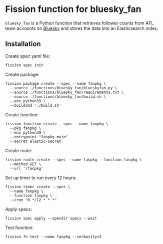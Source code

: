 # Fission function for bluesky_fan

`bluesky_fan` is a Python function that retrieves follower counts from AFL team accounts on [Bluesky](https://bsky.social) and stores the data into an Elasticsearch index.

## Installation

Create spec yaml file:

    fission spec init

Create package:

    fission package create --spec --name fanpkg \
      --source ./functions/bluesky_fan/blueskyfan.py \
      --source ./functions/bluesky_fan/requirements.txt \
      --source ./functions/bluesky_fan/build.sh \
      --env python39 \
      --buildcmd './build.sh'

Create function:

    fission function create --spec --name fanpkg \
      --pkg fanpkg \
      --env python39 \
      --entrypoint "fanpkg.main"
      --secret elastic-secret

Create route:

    fission route create --spec --name fanpkg --function fanpkg \
      --method GET \
      --url '/fanpkg'

Set up timer to run every 12 hours:

    fission timer create --spec \
      --name fanpkg \
      --function fanpkg \
      --cron "0 */12 * * *"

Apply specs:

    fission spec apply --specdir specs --wait

Test function:

    fission fn test --name fanpkg --verbosity=2
